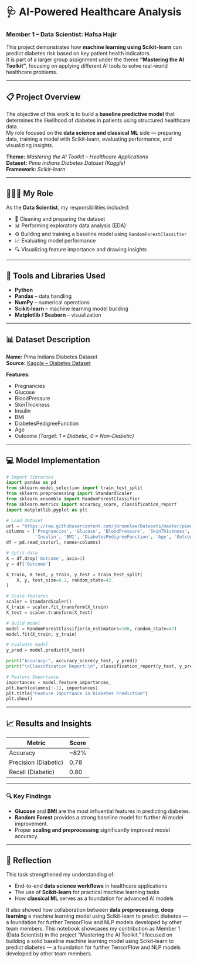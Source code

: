 # 🩺 AI-Powered Healthcare Analysis  
### Member 1 – Data Scientist: Hafsa Hajir  

This project demonstrates how **machine learning using Scikit-learn** can predict diabetes risk based on key patient health indicators.  
It is part of a larger group assignment under the theme **“Mastering the AI Toolkit”**, focusing on applying different AI tools to solve real-world healthcare problems.

---

## 📋 Project Overview  

The objective of this work is to build a **baseline predictive model** that determines the likelihood of diabetes in patients using structured healthcare data.  
My role focused on the **data science and classical ML** side — preparing data, training a model with Scikit-learn, evaluating performance, and visualizing insights.

**Theme:** *Mastering the AI Toolkit – Healthcare Applications*  
**Dataset:** *Pima Indians Diabetes Dataset (Kaggle)*  
**Framework:** *Scikit-learn*

---

## 👩🏽‍💻 My Role  

As the **Data Scientist**, my responsibilities included:  
- 🧹 Cleaning and preparing the dataset  
- 📊 Performing exploratory data analysis (EDA)  
- ⚙️ Building and training a baseline model using `RandomForestClassifier`  
- 📈 Evaluating model performance  
- 🔍 Visualizing feature importance and drawing insights  

---

## 🧰 Tools and Libraries Used  

- **Python**  
- **Pandas** – data handling  
- **NumPy** – numerical operations  
- **Scikit-learn** – machine learning model building  
- **Matplotlib / Seaborn** – visualization  

---

## 📊 Dataset Description  

**Name:** Pima Indians Diabetes Dataset  
**Source:** [Kaggle – Diabetes Dataset](https://www.kaggle.com/datasets/uciml/pima-indians-diabetes-database)  

**Features:**
- Pregnancies  
- Glucose  
- BloodPressure  
- SkinThickness  
- Insulin  
- BMI  
- DiabetesPedigreeFunction  
- Age  
- Outcome *(Target: 1 = Diabetic, 0 = Non-Diabetic)*  

---

## 💻 Model Implementation  

```python
# Import libraries
import pandas as pd
from sklearn.model_selection import train_test_split
from sklearn.preprocessing import StandardScaler
from sklearn.ensemble import RandomForestClassifier
from sklearn.metrics import accuracy_score, classification_report
import matplotlib.pyplot as plt

# Load dataset
url = "https://raw.githubusercontent.com/jbrownlee/Datasets/master/pima-indians-diabetes.data.csv"
columns = ['Pregnancies', 'Glucose', 'BloodPressure', 'SkinThickness', 
           'Insulin', 'BMI', 'DiabetesPedigreeFunction', 'Age', 'Outcome']
df = pd.read_csv(url, names=columns)

# Split data
X = df.drop('Outcome', axis=1)
y = df['Outcome']

X_train, X_test, y_train, y_test = train_test_split(
    X, y, test_size=0.2, random_state=42
)

# Scale features
scaler = StandardScaler()
X_train = scaler.fit_transform(X_train)
X_test = scaler.transform(X_test)

# Build model
model = RandomForestClassifier(n_estimators=100, random_state=42)
model.fit(X_train, y_train)

# Evaluate model
y_pred = model.predict(X_test)

print("Accuracy:", accuracy_score(y_test, y_pred))
print("\nClassification Report:\n", classification_report(y_test, y_pred))

# Feature Importance
importances = model.feature_importances_
plt.barh(columns[:-1], importances)
plt.title("Feature Importance in Diabetes Prediction")
plt.show()
```

---

## 📈 Results and Insights  

| **Metric** | **Score** |
|-------------|-----------|
| Accuracy | ~82% |
| Precision (Diabetic) | 0.78 |
| Recall (Diabetic) | 0.80 |

---

### 🔍 Key Findings  

- **Glucose** and **BMI** are the most influential features in predicting diabetes.  
- **Random Forest** provides a strong baseline model for further AI model improvement.  
- Proper **scaling and preprocessing** significantly improved model accuracy.  

---

## 🧭 Reflection  

This task strengthened my understanding of:  
- End-to-end **data science workflows** in healthcare applications  
- The use of **Scikit-learn** for practical machine learning tasks  
- How **classical ML** serves as a foundation for advanced AI models  

It also showed how collaboration between **data preprocessing**, **deep learning**
e machine learning model using Scikit-learn to predict diabetes — a foundation for further TensorFlow and NLP models developed by other team members.
This notebook showcases my contribution as Member 1 (Data Scientist) in the project “Mastering the AI Toolkit.”
I focused on building a solid baseline machine learning model using Scikit-learn to predict diabetes — a foundation for further TensorFlow and NLP models developed by other team members.
